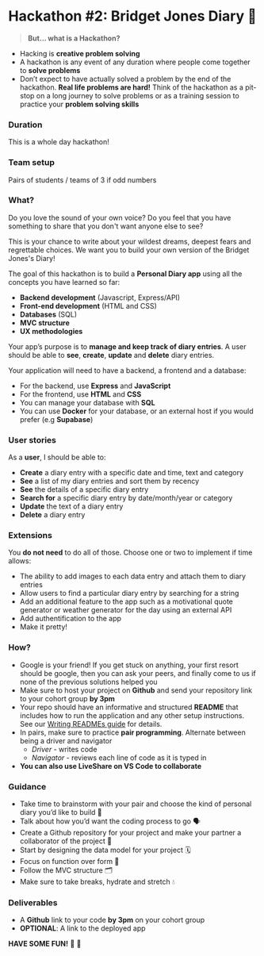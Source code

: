 # Hackathon #2: Bridget Jones Diary 📒

> **But… what is a Hackathon?**

- Hacking is **creative problem solving**
- A hackathon is any event of any duration where people come together to **solve problems**
- Don’t expect to have actually solved a problem by the end of the hackathon. **Real life problems are hard!** Think of the hackathon as a pit-stop on a long journey to solve problems or as a training session to practice your **problem solving skills**

### Duration

This is a whole day hackathon! 

### Team setup

Pairs of students / teams of 3 if odd numbers

### What?

Do you love the sound of your own voice? Do you feel that you have something to share that you don't want anyone else to see?

This is your chance to write about your wildest dreams, deepest fears and regrettable choices. We want you to build your own version of the Bridget Jones's Diary!

The goal of this hackathon is to build a **Personal Diary app** using all the concepts you have learned so far: 

- **Backend development** (Javascript, Express/API)
- **Front-end development** (HTML and CSS)
- **Databases** (SQL)
- **MVC structure**
- **UX methodologies**

Your app’s purpose is to **manage and keep track of diary entries**. A user should be able to **see**, **create**, **update** and **delete** diary entries.

Your application will need to have a backend, a frontend and a database:

- For the backend, use **Express** and **JavaScript**
- For the frontend, use **HTML** and **CSS**
- You can manage your database with **SQL**
- You can use **Docker** for your database, or an external host if you would prefer (e.g **Supabase**)

### User stories

As a **user**, I should be able to: 

- **Create** a diary entry with a specific date and time, text and category
- **See** a list of my diary entries and sort them by recency
- **See** the details of a specific diary entry
- **Search for** a specific diary entry by date/month/year or category
- **Update** the text of a diary entry
- **Delete** a diary entry

### Extensions

You **do not need** to do all of those. Choose one or two to implement if time allows: 

- The ability to add images to each data entry and attach them to diary entries
- Allow users to find a particular diary entry by searching for a string
- Add an additional feature to the app such as a motivational quote generator or weather generator for the day using an external API
- Add authentification to the app
- Make it pretty!

### How?

- Google is your friend! If you get stuck on anything, your first resort should be google, then you can ask your peers, and finally come to us if none of the previous solutions helped you
- Make sure to host your project on **Github** and send your repository link to your cohort group **by 3pm**
- Your repo should have an informative and structured **README** that includes how to run the application and any other setup instructions. See our [Writing READMEs guide](https://github.com/getfutureproof/fp_guides_wiki/wiki/Writing-READMEs) for details.
- In pairs, make sure to practice **pair programming**. Alternate between being a driver and navigator
    - *Driver* - writes code
    - *Navigator* - reviews each line of code as it is typed in
- **You can also use LiveShare on VS Code to collaborate**

### Guidance

- Take time to brainstorm with your pair and choose the kind of personal diary you’d like to build 🧠
- Talk about how you’d want the coding process to go 🗣️
- Create a Github repository for your project and make your partner a collaborator of the project 📁
- Start by designing the data model for your project 🗓️
- Focus on function over form 🕺
- Follow the MVC structure 🗂️
- Make sure to take breaks, hydrate and stretch 💧

### Deliverables

- A **Github** link to your code **by 3pm** on your cohort group
- **OPTIONAL**: A link to the deployed app

**HAVE SOME FUN!** 🕺 💃